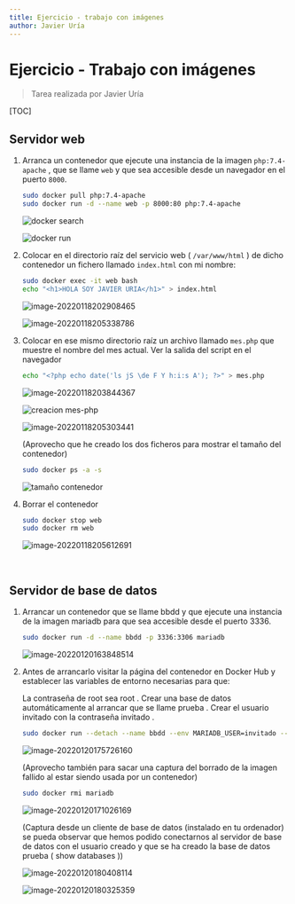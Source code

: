 ```yaml
---
title: Ejercicio - trabajo con imágenes
author: Javier Uría
---
```


# Ejercicio - Trabajo con imágenes

> Tarea realizada por Javier Uría

[TOC]

## Servidor web

1. Arranca un contenedor que ejecute una instancia de la imagen `php:7.4-apache` , que se llame `web` y que sea accesible desde un navegador en el puerto `8000`.

   ```bash
   sudo docker pull php:7.4-apache
   sudo docker run -d --name web -p 8000:80 php:7.4-apache
   ```

   ![docker search](Ejercicio%20Docker%20-%20Trabajo%20con%20im%C3%A1genes.assets/docker%20search.PNG)

   ![docker run](Ejercicio%20Docker%20-%20Trabajo%20con%20im%C3%A1genes.assets/docker%20run.PNG)

   

2. Colocar en el directorio raíz del servicio web ( `/var/www/html` ) de dicho contenedor un fichero llamado `index.html` con mi nombre:

   ```bash
   sudo docker exec -it web bash
   echo "<h1>HOLA SOY JAVIER URIA</h1>" > index.html
   ```

   ![image-20220118202908465](Ejercicio%20Docker%20-%20Trabajo%20con%20im%C3%A1genes.assets/image-20220118202908465.png)

   ![image-20220118205338786](Ejercicio%20Docker%20-%20Trabajo%20con%20im%C3%A1genes.assets/image-20220118205338786.png)

   

3. Colocar en ese mismo directorio raíz un archivo llamado `mes.php` que muestre el nombre del mes actual. Ver la salida del script en el navegador

   ```bash
   echo "<?php echo date('ls jS \de F Y h:i:s A'); ?>" > mes.php
   ```

   ![image-20220118203844367](Ejercicio%20Docker%20-%20Trabajo%20con%20im%C3%A1genes.assets/image-20220118203844367.png)

   ![creacion mes-php](Ejercicio%20Docker%20-%20Trabajo%20con%20im%C3%A1genes.assets/creacion%20mes-php.PNG)

   ![image-20220118205303441](Ejercicio%20Docker%20-%20Trabajo%20con%20im%C3%A1genes.assets/image-20220118205303441.png)

   (Aprovecho que he creado los dos ficheros para mostrar el tamaño del contenedor)

   ```bash
   sudo docker ps -a -s
   ```

   ![tamaño contenedor](Ejercicio%20Docker%20-%20Trabajo%20con%20im%C3%A1genes.assets/tama%C3%B1o%20contenedor.PNG)

   

4. Borrar el contenedor

   ```bash
   sudo docker stop web
   sudo docker rm web
   ```

   ![image-20220118205612691](Ejercicio%20Docker%20-%20Trabajo%20con%20im%C3%A1genes.assets/image-20220118205612691.png)

​	



## Servidor de base de datos

1. Arrancar un contenedor que se llame bbdd y que ejecute una instancia de la imagen mariadb para que sea accesible desde el puerto 3336.

   ```bash
   sudo docker run -d --name bbdd -p 3336:3306 mariadb
   ```

   ![image-20220120163848514](Ejercicio%20Docker%20-%20Trabajo%20con%20im%C3%A1genes.assets/image-20220120163848514.png)

   

2. Antes de arrancarlo visitar la página del contenedor en Docker Hub y establecer las variables de entorno necesarias para que:

   La contraseña de root sea root . Crear una base de datos automáticamente al arrancar que se llame prueba . Crear el usuario invitado con la contraseña invitado .

   ```bash
   sudo docker run --detach --name bbdd --env MARIADB_USER=invitado --env MARIADB_PASSWORD=invitado --env MARIADB_DATABASE=prueba --env MARIADB_ROOT_PASSWORD=root -p 3336:3306 mariadb
   ```

   ![image-20220120175726160](Ejercicio%20Docker%20-%20Trabajo%20con%20im%C3%A1genes.assets/image-20220120175726160.png)

   (Aprovecho también para sacar una captura del borrado de la imagen fallido al estar siendo usada por un contenedor)

   ```bash
   sudo docker rmi mariadb
   ```

   ![image-20220120171026169](Ejercicio%20Docker%20-%20Trabajo%20con%20im%C3%A1genes.assets/image-20220120171026169.png)

   (Captura desde un cliente de base de datos (instalado en tu ordenador) se pueda observar que hemos podido conectarnos al servidor de base de datos con el usuario creado y que se ha creado la base de datos prueba ( show databases ))

   ![image-20220120180408114](Ejercicio%20Docker%20-%20Trabajo%20con%20im%C3%A1genes.assets/image-20220120180408114.png)

   ![image-20220120180325359](Ejercicio%20Docker%20-%20Trabajo%20con%20im%C3%A1genes.assets/image-20220120180325359.png)

   


